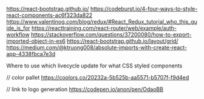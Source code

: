 https://react-bootstrap.github.io/
https://codeburst.io/4-four-ways-to-style-react-components-ac6f323da822
https://www.valentinog.com/blog/redux/#React_Redux_tutorial_who_this_guide_is_for
https://reacttraining.com/react-router/web/example/auth-workflow
https://stackoverflow.com/questions/37200080/how-to-export-imported-object-in-es6
https://react-bootstrap.github.io/layout/grid/
https://medium.com/@ktruong008/absolute-imports-with-create-react-app-4338fbca7e3d

Where to use which livecycle update for what
CSS styled components

// color pallet
https://coolors.co/20232a-5b525b-aa5571-b5707f-f9d4ed

// link to logo generation
https://codepen.io/anon/pen/OdaoBB